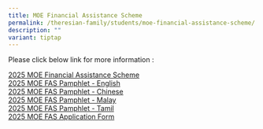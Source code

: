 ```yaml
---
title: MOE Financial Assistance Scheme
permalink: /theresian-family/students/moe-financial-assistance-scheme/
description: ""
variant: tiptap
---
```

<p>Please click below link for more information :</p>
<p><a href="/files/MOE_Financial_Assistance_Scheme1.pdf" rel="noopener nofollow" target="_blank">2025 MOE Financial Assistance Scheme</a>
<br><a href="/files/MOE Financial Assistance/Document_4a_MOE_FAS_pamphlet__EL_.pdf" rel="noopener noreferrer nofollow" target="_blank">2025 MOE FAS Pamphlet - English</a>
<br><a href="/files/MOE Financial Assistance/Document_4b_MOE_FAS_pamphlet__CL_.pdf" rel="noopener noreferrer nofollow" target="_blank">2025 MOE FAS Pamphlet - Chinese</a>
<br><a href="/files/MOE Financial Assistance/Document_4c_MOE_FAS_pamphlet__ML_.pdf" rel="noopener noreferrer nofollow" target="_blank">2025 MOE FAS Pamphlet - Malay</a>
<br><a href="/files/MOE Financial Assistance/Document_4d_MOE_FAS_pamphlet__TL_.pdf" rel="noopener noreferrer nofollow" target="_blank">2025 MOE FAS Pamphlet - Tamil</a>
<br><a href="/files/MOE Financial Assistance/MOE_FAS_Application_Form_2025.pdf" rel="noopener noreferrer nofollow" target="_blank">2025 MOE FAS Application Form</a>
</p>